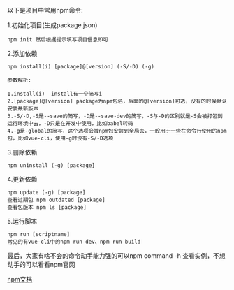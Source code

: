 以下是项目中常用npm命令:

1.初始化项目(生成package.json)

    npm init 然后根据提示填写项目信息即可
    
2.添加依赖

    npm install(i) [package]@[version] (-S/-D) (-g)

    参数解析:

    1.install(i)  install有一个简写i
    2.[package]@[version] package为npm包名，后面的@[version]可选，没有的时候默认安装最新版本
    3.-S/-D,-S是--save的简写，-D是--save-dev的简写，-S与-D的区别就是-S会被打包到运行环境中去，-D只是在开发中使用，比如babel转码
    4.-g是-global的简写，这个选项会被npm包安装到全局去，一般用于一些在命令行使用的npm包，比如vue-cli，使用-g时没有-S/-D选项

3.删除依赖

    npm uninstall (-g) [package]

4.更新依赖

    npm update (-g) [package]
    查看过期包 npm outdated [package]
    查看包版本 npm ls [package]

5.运行脚本

    npm run [scriptname]
    常见的有vue-cli中的npm run dev、npm run build

最后，大家有啥不会的命令动手能力强的可以npm command -h 查看实例，不想动手的可以看看npm官网

[npm文档](https://www.npmjs.com.cn)    

